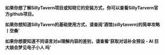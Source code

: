 **如果你想了解SillyTavern项目或知晓它的安装方式，你可以查看SillyTarvern官方github项目。**

**如果你想知道SillyTavern的基础使用方式，请查阅'酒馆(sillytavern)的简单攻略丨空桑'**

**如果你想要知道不同语言对ai理解内容的差别，请查看'获取对话补全预设 - AI 巨大娘会梦见电子小人 吗'**
